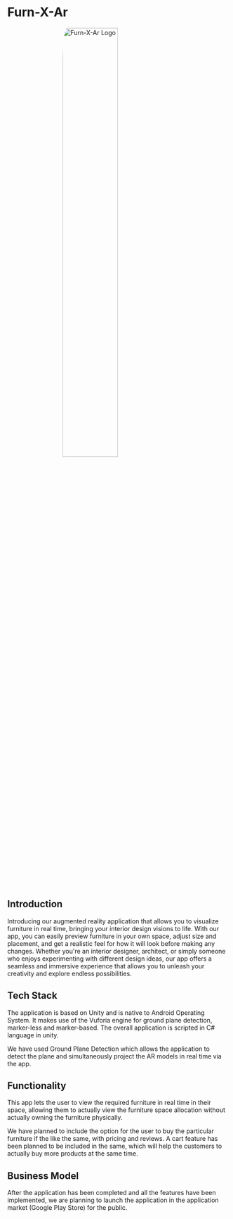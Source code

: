 # Furn-X-Ar

<img src="https://lh3.googleusercontent.com/3dZRg6TohTcYxbOiMXr7cjYVmnW8seAo1u8QnuruXluUTIbGcL6xCHg0jpVQmqWwgW6a3XydiVF5PNN8eosprtF9otB8haENTJRtlIisX8hlBShFd8viWsVyrUJjfisU6vkgqsgVHYmFDU_dCx4rUqrv4ONkLSMNqT56lcGf8QD1xzKr4eOcn_FRFVwXHi6EafIF3vZ8AkeyKIA0EPCQ9QES4QghjfWBvXos8K3TnnfkHs1G3pzC686m69F7m20vOIhAjw1JO2XRYgnshcAjG1ij_PYCZVRI9CGGOBkbE0ope1am5CJokbiiSAhhYH214uOjr9qK76_Xi3KEgarbV6BJS_kYkum-8_LaEIZNdVSVk8FYywN_koen023sF60GO92VkyyrsDqV5VTz9Z0qnFUszJTGuTMOzhVIwRLBW0_S0wo04GNalywtXqiLOlZ6b5Jn8U0MAPckJvGcUZkUVDgrCRupfFOWu1QQqQe4esBNIbpqRwN3F_HYdvjpzLfcaK2vPxELZvMhBVVMCSgydXnwuD8qaHjnPVd2oXhDa6t2eHlQwSqDowW6LR4ogP4gfQ8EVUevGYjs2wKjQEEZ11wTswzH_zWRjRCvd_3_mLuwfd_kQNfXw6XiibDlf6Zpk0LscNMrv0e7pGCczXSO1Gg6CsdmlcFy0x9YapQhE3SCDJ-_FJmE8lsw3RX-kfCIRs_tE_HfAw-7KlIjQUF7MOvTcPp8m8CVKVoyYSfbD-syKLd7suJJUalWWCznV2GCEinQ5urmcbEsiuOBgSUW2lrUsehqYbaa1hOEdK42STwCAL5nvPR_LVbqtHbSGARA-HktxxdVuvsDc4l5mbeNPzJMVFNzZDb9KtEp0EWgWbN92OYrqyceLJHbTgHMsKkQbBL6oYYLdhSEmtQzlvmPBzzEnW7JJ2EqhEUZgcopkYNL=w328-h230-no?authuser=0"
    alt="Furn-X-Ar Logo"
    style="display: block;
    margin-left: auto;
    margin-right: auto;
    width: 50%;
    border-radius : 4% "
     />

## Introduction

Introducing our augmented reality application that allows you to visualize furniture in real time, bringing your interior design visions to life. With our app, you can easily preview furniture in your own space, adjust size and placement, and get a realistic feel for how it will look before making any changes. Whether you're an interior designer, architect, or simply someone who enjoys experimenting with different design ideas, our app offers a seamless and immersive experience that allows you to unleash your creativity and explore endless possibilities. 

## Tech Stack

The application is based on Unity and is native to Android Operating System. It makes use of the Vuforia engine for ground plane detection, marker-less and marker-based. The overall application is scripted in C# language in unity.

We have used Ground Plane Detection which allows the application to detect the plane and simultaneously project the AR models in real time via the app.

## Functionality

This app lets the user to view the required furniture in real time in their space, allowing them to actually view the furniture space allocation without actually owning the furniture physically. 

We have planned to include the option for the user to buy the particular furniture if the like the same, with pricing and reviews. A cart feature has been planned to be included in the same, which will help the customers to  actually buy more products at the same time.

## Business Model

After the application has been completed and all the features have been implemented, we are planning to launch the application in the application market (Google Play Store) for the public. 
